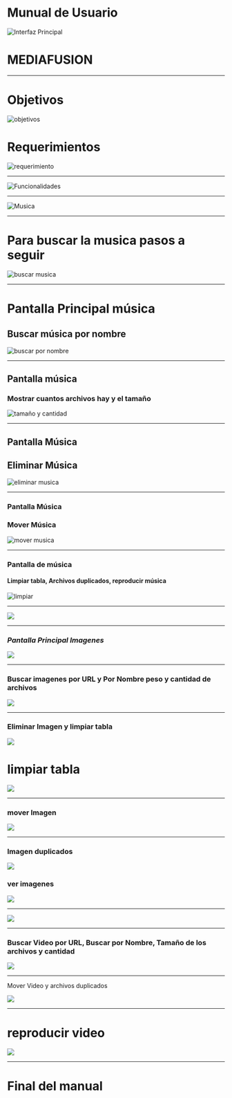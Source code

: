 # Munual de Usuario
![Interfaz Principal](https://i.imgur.com/ohmLMXC.png)
# MEDIAFUSION 
----------
# Objetivos
![objetivos](https://i.imgur.com/33QVz6J.png)
# Requerimientos
![requerimiento](https://i.imgur.com/HpYN9Aq.png)

---
![Funcionalidades](https://i.imgur.com/tbkcK8F.png)

------
![Musica](https://i.imgur.com/6KPRTzu.png)

----
# Para buscar la musica pasos a seguir
![buscar musica](https://i.imgur.com/B0BpCOp.png)

----
# Pantalla Principal música
##  Buscar música por nombre 
![buscar por nombre](https://i.imgur.com/NJ0aSqr.png)

----
## Pantalla música 
### Mostrar cuantos archivos hay y el tamaño 
![tamaño y cantidad](https://i.imgur.com/hypnR3c.png)

-----
## Pantalla Música 
## Eliminar Música
![eliminar musica](https://i.imgur.com/wQHpVPy.png)

---
### Pantalla Música
### Mover Música 
![mover musica](https://i.imgur.com/yuqVSRN.png)

----
### Pantalla de música
#### Limpiar tabla, Archivos duplicados, reproducir música 
![limpiar](https://i.imgur.com/dM9EpEi.png)

-----
![](https://i.imgur.com/xqSvZ5Z.png)

----
### *Pantalla Principal Imagenes*
![](https://i.imgur.com/WjZmF8a.png)

------
### Buscar imagenes por URL y Por Nombre peso y cantidad de archivos
![](https://i.imgur.com/yPjS670.png)

-----
### Eliminar Imagen y limpiar tabla
![](https://i.imgur.com/wxlDBvC.png)
# limpiar tabla
![](https://i.imgur.com/oj6fclM.png)

----
### mover Imagen
![](https://i.imgur.com/xQo3rGv.png)

-----
### Imagen duplicados

![](https://i.imgur.com/Xwg0Rrw.png)
### ver imagenes
![](https://i.imgur.com/ioPHmgm.png)

-----
![](https://i.imgur.com/E7wZZF4.png)

---
### Buscar Video por URL, Buscar por Nombre, Tamaño de los archivos y cantidad

![](https://i.imgur.com/eqEYNKJ.png)

----

Mover Video y archivos duplicados

![](https://i.imgur.com/zreJY8n.png)

-----
# reproducir video
![](https://i.imgur.com/BXIzb5M.png)

----
# Final del manual




